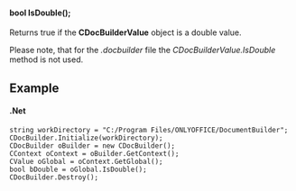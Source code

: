 #### bool IsDouble();

Returns true if the **CDocBuilderValue** object is a double value.

Please note, that for the *.docbuilder* file the *CDocBuilderValue.IsDouble* method is not used.

## Example

#### .Net

```
string workDirectory = "C:/Program Files/ONLYOFFICE/DocumentBuilder";
CDocBuilder.Initialize(workDirectory);
CDocBuilder oBuilder = new CDocBuilder();
CContext oContext = oBuilder.GetContext();
CValue oGlobal = oContext.GetGlobal();
bool bDouble = oGlobal.IsDouble();
CDocBuilder.Destroy();
```
